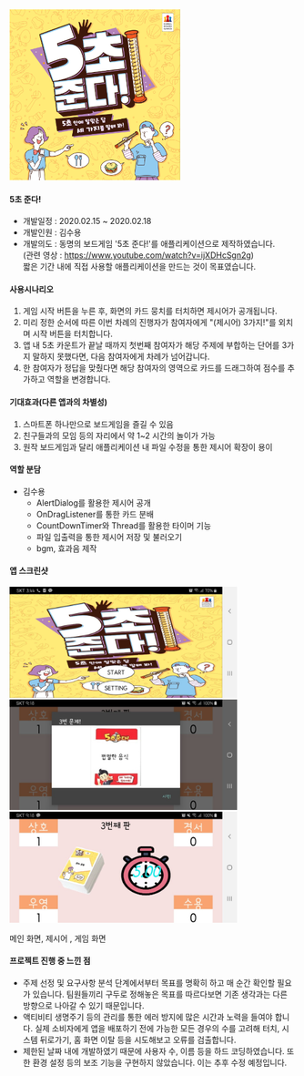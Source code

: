 <img src="./images/5seconds_mainimage.png" width="300">

#### 5초 준다!



   + 개발일정 : 2020.02.15 ~ 2020.02.18
   + 개발인원 : 김수용
   + 개발의도 : 동명의 보드게임 '5초 준다!'를 애플리케이션으로 제작하였습니다.</br>       (관련 영상 : https://www.youtube.com/watch?v=ijXDHcSgn2g)  </br>       짧은 기간 내에 직접 사용할 애플리케이션을 만드는 것이 목표였습니다.
             
             
#### 사용시나리오
   1. 게임 시작 버튼을 누른 후, 화면의 카드 뭉치를 터치하면 제시어가 공개됩니다.
   2. 미리 정한 순서에 따른 이번 차례의 진행자가 참여자에게 "(제시어) 3가지!"를 외치며 시작 버튼을 터치합니다.
   3. 앱 내 5초 카운트가 끝날 때까지 첫번째 참여자가 해당 주제에 부합하는 단어를 3가지 말하지 못했다면, 다음 참여자에게 차례가 넘어갑니다.
   4. 한 참여자가 정답을 맞췄다면 해당 참여자의 영역으로 카드를 드래그하여 점수를 추가하고 역할을 변경합니다.

#### 기대효과(다른 앱과의 차별성)
   1. 스마트폰 하나만으로 보드게임을 즐길 수 있음
   2. 친구들과의 모임 등의 자리에서 약 1~2 시간의 놀이가 가능
   3. 원작 보드게임과 달리 애플리케이션 내 파일 수정을 통한 제시어 확장이 용이

#### 역할 분담
   - 김수용
      + AlertDialog를 활용한 제시어 공개
      + OnDragListener를 통한 카드 분배
      + CountDownTimer와 Thread를 활용한 타이머 기능
      + 파일 입출력을 통한 제시어 저장 및 불러오기
      + bgm, 효과음 제작
      

#### 앱 스크린샷




<img src="./images/5seconds_0.jpg" width="400"><img src="./images/5seconds_1.jpg" width="400"><img src="./images/5seconds_2.jpg" width="400">

메인 화면, 제시어 , 게임 화면



#### 프로젝트 진행 중 느낀 점

   - 주제 선정 및 요구사항 분석 단계에서부터 목표를 명확히 하고 매 순간 확인할 필요가 있습니다. 팀원들끼리 구두로 정해놓은 목표를 따르다보면 기존 생각과는 다른 방향으로 나아갈 수 있기 때문입니다.
   - 액티비티 생명주기 등의 관리를 통한 에러 방지에 많은 시간과 노력을 들여야 합니다. 실제 소비자에게 앱을 배포하기 전에 가능한 모든 경우의 수를 고려해 터치, 시스템 뒤로가기, 홈 화면 이탈 등을 시도해보고 오류를 검출합니다.
   - 제한된 날짜 내에 개발하였기 때문에 사용자 수, 이름 등을 하드 코딩하였습니다. 또한 환경 설정 등의 보조 기능을 구현하지 않았습니다. 이는 추후 수정 예정입니다.
     
